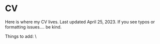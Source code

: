 # CV

Here is where my CV lives.
Last updated April 25, 2023.
If you see typos or formatting issues.... be kind.


Things to add: \

     

